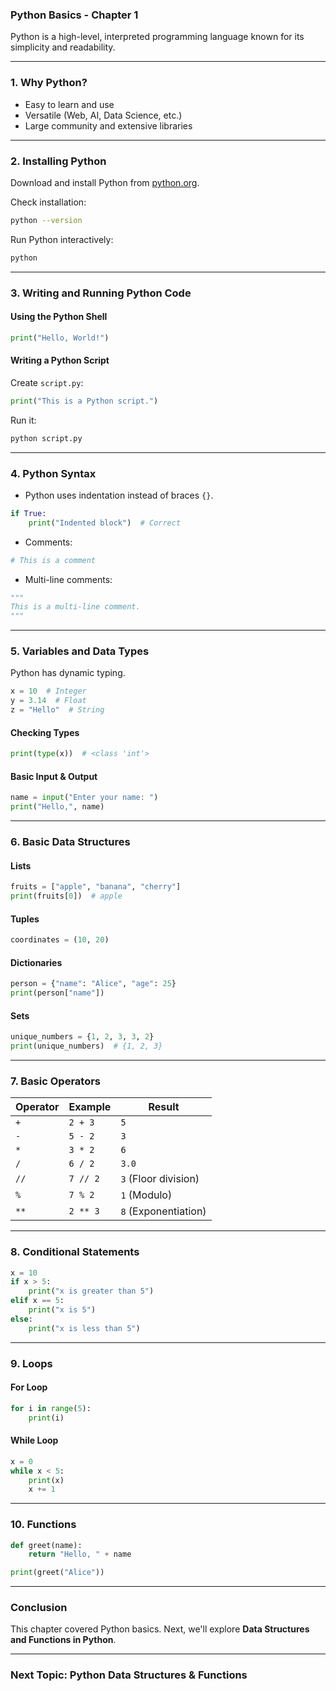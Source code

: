 ### **Python Basics - Chapter 1**

Python is a high-level, interpreted programming language known for its simplicity and readability.

---

### **1. Why Python?**

- Easy to learn and use
- Versatile (Web, AI, Data Science, etc.)
- Large community and extensive libraries

---

### **2. Installing Python**

Download and install Python from [python.org](https://www.python.org/).

Check installation:
```sh
python --version
```

Run Python interactively:
```sh
python
```

---

### **3. Writing and Running Python Code**

#### **Using the Python Shell**
```python
print("Hello, World!")
```

#### **Writing a Python Script**
Create `script.py`:
```python
print("This is a Python script.")
```
Run it:
```sh
python script.py
```

---

### **4. Python Syntax**

- Python uses indentation instead of braces `{}`.
```python
if True:
    print("Indented block")  # Correct
```

- Comments:
```python
# This is a comment
```

- Multi-line comments:
```python
"""
This is a multi-line comment.
"""
```

---

### **5. Variables and Data Types**

Python has dynamic typing.
```python
x = 10  # Integer
y = 3.14  # Float
z = "Hello"  # String
```

#### **Checking Types**
```python
print(type(x))  # <class 'int'>
```

#### **Basic Input & Output**
```python
name = input("Enter your name: ")
print("Hello,", name)
```

---

### **6. Basic Data Structures**

#### **Lists**
```python
fruits = ["apple", "banana", "cherry"]
print(fruits[0])  # apple
```

#### **Tuples**
```python
coordinates = (10, 20)
```

#### **Dictionaries**
```python
person = {"name": "Alice", "age": 25}
print(person["name"])
```

#### **Sets**
```python
unique_numbers = {1, 2, 3, 3, 2}
print(unique_numbers)  # {1, 2, 3}
```

---

### **7. Basic Operators**

| Operator | Example | Result |
|----------|---------|--------|
| `+` | `2 + 3` | `5` |
| `-` | `5 - 2` | `3` |
| `*` | `3 * 2` | `6` |
| `/` | `6 / 2` | `3.0` |
| `//` | `7 // 2` | `3` (Floor division) |
| `%` | `7 % 2` | `1` (Modulo) |
| `**` | `2 ** 3` | `8` (Exponentiation) |

---

### **8. Conditional Statements**

```python
x = 10
if x > 5:
    print("x is greater than 5")
elif x == 5:
    print("x is 5")
else:
    print("x is less than 5")
```

---

### **9. Loops**

#### **For Loop**
```python
for i in range(5):
    print(i)
```

#### **While Loop**
```python
x = 0
while x < 5:
    print(x)
    x += 1
```

---

### **10. Functions**

```python
def greet(name):
    return "Hello, " + name

print(greet("Alice"))
```

---

### **Conclusion**

This chapter covered Python basics. Next, we'll explore **Data Structures and Functions in Python**.

---

### **Next Topic: Python Data Structures & Functions**
